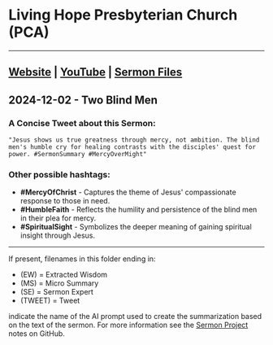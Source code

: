 # Living Hope Presbyterian Church (PCA)
___

## [Website](https://www.livinghopepresbyterian.org/) | [YouTube](https://www.youtube.com/@LivingHopePresbyterianChurch) | [Sermon Files](https://github.com/jobian-ai/LHP-Sermons/tree/f541cdd7fade61b0d743fa669909c2fa05a46ba1/sermons/24-12-01)

## 2024-12-02 - Two Blind Men

### A Concise Tweet about this Sermon:

```"Jesus shows us true greatness through mercy, not ambition. The blind men's humble cry for healing contrasts with the disciples' quest for power. #SermonSummary #MercyOverMight"```

### Other possible hashtags:

- **#MercyOfChrist** - Captures the theme of Jesus' compassionate response to those in need.
- **#HumbleFaith** - Reflects the humility and persistence of the blind men in their plea for mercy.
- **#SpiritualSight** - Symbolizes the deeper meaning of gaining spiritual insight through Jesus.

___

If present, filenames in this folder ending in:

- (EW) = Extracted Wisdom
- (MS) = Micro Summary
- (SE) =  Sermon Expert
- (TWEET) = Tweet

indicate the name of the AI prompt used to create the summarization based on the text of the sermon.  For more information see the [Sermon Project](https://github.com/jobian-ai/LHP-Sermons/tree/main) notes on GitHub.
